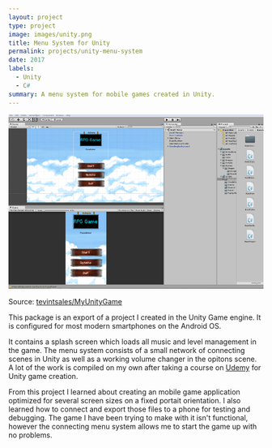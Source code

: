 ```yaml
---
layout: project
type: project
image: images/unity.png
title: Menu System for Unity
permalink: projects/unity-menu-system
date: 2017
labels:
  - Unity
  - C#
summary: A menu system for mobile games created in Unity. 
---
```

<div>
  <img class="" src="../images/menupic.png">
</div>

Source: <a href="https://github.com/tevintsales/MyUnityGame"><i class="large github icon "></i>tevintsales/MyUnityGame</a>

This package is an export of a project I created in the Unity Game engine. It is configured for most modern smartphones on the Android OS.

It contains a splash screen which loads all music and level management in the game. The menu system consists of a small network of connecting scenes in Unity as well as a working volume changer in the opitons scene. A lot of the work is compiled on my own after taking a course on [Udemy](https://www.udemy.com/unitycourse/) for Unity game creation.

From this project I learned about creating an mobile game application optimized for several screen sizes on a fixed portait orientation. I also learned how to connect and export those files to a phone for testing and debugging. The game I have been trying to make with it isn't functional, however the connecting menu system allows me to start the game up with no problems.
 
